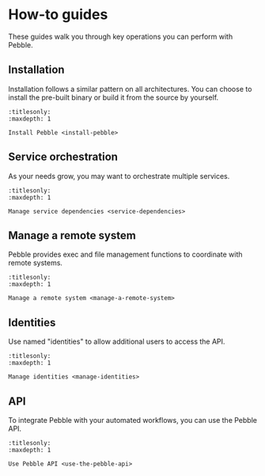 # How-to guides

These guides walk you through key operations you can perform with Pebble.


## Installation

Installation follows a similar pattern on all architectures. You can choose to install the pre-built binary or build it from the source by yourself.

```{toctree}
:titlesonly:
:maxdepth: 1

Install Pebble <install-pebble>
```


## Service orchestration

As your needs grow, you may want to orchestrate multiple services.

```{toctree}
:titlesonly:
:maxdepth: 1

Manage service dependencies <service-dependencies>
```


## Manage a remote system

Pebble provides exec and file management functions to coordinate with remote systems.

```{toctree}
:titlesonly:
:maxdepth: 1

Manage a remote system <manage-a-remote-system>
```


## Identities

Use named "identities" to allow additional users to access the API.

```{toctree}
:titlesonly:
:maxdepth: 1

Manage identities <manage-identities>
```


## API

To integrate Pebble with your automated workflows, you can use the Pebble API.

```{toctree}
:titlesonly:
:maxdepth: 1

Use Pebble API <use-the-pebble-api>
```
